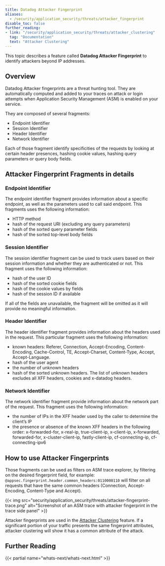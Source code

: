 ```yaml
---
title: Datadog Attacker Fingerprint
aliases:
  - /security/application_security/threats/attacker_fingerprint
disable_toc: false
further_reading:
- link: "/security/application_security/threats/attacker_clustering"
  tag: "Documentation"
  text: "Attacker Clustering"
---
```


This topic describes a feature called **Datadog Attacker Fingerprint** to identify attackers beyond IP addresses.

## Overview

Datadog Attacker fingerprints are a threat hunting tool. They are automatically computed and added to your traces on attack or login attempts when Application Security Management (ASM) is enabled on your service.

They are composed of several fragments:
* Endpoint Identifier
* Session Identifier
* Header Identifier
* Network Identifier

Each of those fragment identify specificities of the requests by looking at certain header presences, hashing cookie values, hashing query parameters or query body fields.

## Attacker Fingerprint Fragments in details

### Endpoint Identifier

The endpoint identifier fragment provides information about a specific endpoint, as well as the parameters used to call said endpoint. This fragments uses the following information:
* HTTP method
* hash of the request URI (excluding any query parameters)
* hash of the sorted query parameter fields
* hash of the sorted top-level body fields

### Session Identifier

The session identifier fragment can be used to track users based on their session information and whether they are authenticated or not. This fragment uses the following information:
* hash of the user ID
* hash of the sorted cookie fields
* hash of the cookie values by fields
* hash of the session ID if available

If all of the fields are unavailable, the fragment will be omitted as it will provide no meaningful information.

### Header Identifier

The header identifier fragment provides information about the headers used in the request. This particular fragment uses the following information:
* known headers: Referer, Connection, Accept-Encoding, Content-Encoding, Cache-Control, TE, Accept-Charset, Content-Type, Accept, Accept-Language.
* hash of the user agent
* the number of unknown headers
* hash of the sorted unknown headers. The list of unknown headers excludes all XFF headers, cookies and x-datadog headers.


### Network Identifier

The network identifier fragment provide information about the network part of the request. This fragment uses the following information:
* the number of IPs in the XFF header used by the caller to determine the client’s IP
* the presence or absence of the known XFF headers in the following order: x-forwarded-for, x-real-ip, true-client-ip, x-client-ip, x-forwarded, forwarded-for, x-cluster-client-ip, fastly-client-ip, cf-connecting-ip, cf-connecting-ipv6


## How to use Attacker Fingerprints

Those fragments can be used as filters on ASM trace explorer, by filtering on the desired fingerprint field, for example: `@appsec.fingerprint.header.common_headers:0110000110` will filter on all requests that have the same common headers (Connection, Accept-Encoding, Content-Type and Accept).

{{< img src="security/application_security/threats/attacker-fingerprint-trace.png" alt="Screenshot of an ASM trace with attacker fingerprint in the trace side panel"  >}}

Attacker fingerprints are used in the [Attacker Clustering][1] feature. If a significant portion of your traffic presents the same fingerprint attributes, attacker clustering will show it has a common attribute of the attack.


## Further Reading

{{< partial name="whats-next/whats-next.html" >}}

[1]: /security/application_security/threats/attacker_clustering

